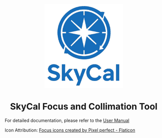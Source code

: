 

<p align="center">
  <img src="https://raw.githubusercontent.com/insertnamehere1/Bahtinov-Collimator/refs/heads/master/SkyCal.logo.png" alt="SkyCal Logo" width="250">
</p>

<h1 align="center">SkyCal Focus and Collimation Tool</h1>

For detailed documentation, please refer to the [User Manual](https://github.com/insertnamehere1/Bahtinov-Collimator/blob/master/help.pdf)

Icon Attribution: 
<a href="https://www.flaticon.com/free-icons/focus" title="focus icons">Focus icons created by Pixel perfect - Flaticon</a>
